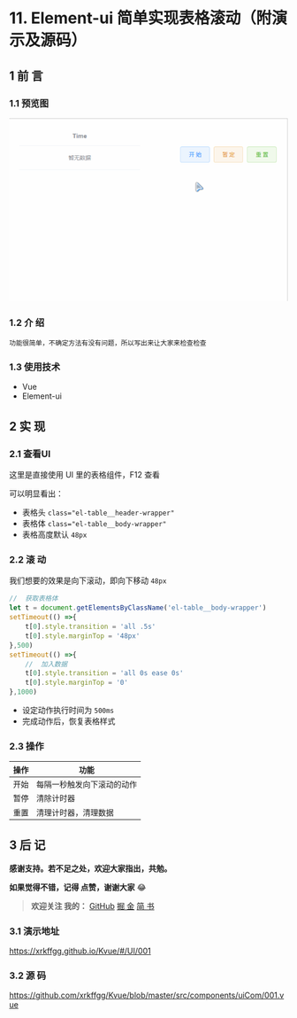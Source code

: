 # 11. Element-ui 简单实现表格滚动（附演示及源码）
## 1 前 言
### 1.1 预览图

![](https://github.com/xrkffgg/Kimg/blob/master/blog/11-1.gif?raw=true)

### 1.2 介 绍

```!
功能很简单，不确定方法有没有问题，所以写出来让大家来检查检查
```
### 1.3 使用技术
- Vue
- Element-ui

## 2 实 现
### 2.1 查看UI

这里是直接使用 UI 里的表格组件，F12 查看

可以明显看出：
- 表格头 `class="el-table__header-wrapper"`
- 表格体 `class="el-table__body-wrapper"`
- 表格高度默认 `48px`

### 2.2 滚 动
我们想要的效果是向下滚动，即向下移动 `48px`

```js
//  获取表格体
let t = document.getElementsByClassName('el-table__body-wrapper')
setTimeout(() =>{
    t[0].style.transition = 'all .5s'
    t[0].style.marginTop = '48px'
},500)
setTimeout(() =>{
    //  加入数据
    t[0].style.transition = 'all 0s ease 0s'
    t[0].style.marginTop = '0'
},1000)
```
- 设定动作执行时间为 `500ms`
- 完成动作后，恢复表格样式

### 2.3 操作
操作|功能|
--|--|
开始|每隔一秒触发向下滚动的动作|
暂停|清除计时器|
重置|清理计时器，清理数据|

## 3 后 记
**感谢支持。若不足之处，欢迎大家指出，共勉。**

**如果觉得不错，记得 点赞，谢谢大家** 😂 

> **欢迎关注 我的：** [GitHub](https://github.com/xrkffgg) [掘 金](https://juejin.im/user/59c369496fb9a00a4843a3e2) [简 书](https://www.jianshu.com/u/4ca4daac5890)

### 3.1 演示地址
https://xrkffgg.github.io/Kvue/#/UI/001

### 3.2 源 码
https://github.com/xrkffgg/Kvue/blob/master/src/components/uiCom/001.vue
